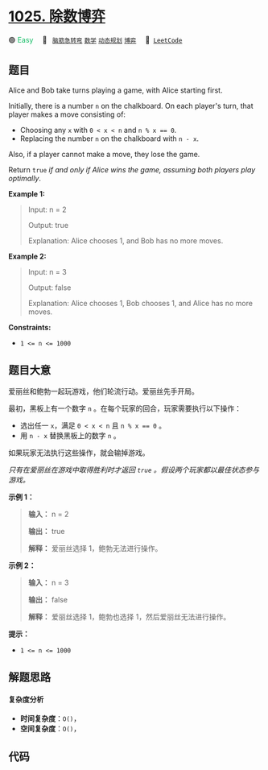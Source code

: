 # [1025. 除数博弈](https://leetcode.com/problems/divisor-game)

🟢 <font color=#15bd66>Easy</font>&emsp; 🔖&ensp; [`脑筋急转弯`](/outline/tag/brainteaser.md) [`数学`](/outline/tag/math.md) [`动态规划`](/outline/tag/dynamic-programming.md) [`博弈`](/outline/tag/game-theory.md)&emsp; 🔗&ensp;[`LeetCode`](https://leetcode.com/problems/divisor-game)

## 题目

Alice and Bob take turns playing a game, with Alice starting first.

Initially, there is a number `n` on the chalkboard. On each player's turn,
that player makes a move consisting of:

  * Choosing any `x` with `0 < x < n` and `n % x == 0`.
  * Replacing the number `n` on the chalkboard with `n - x`.

Also, if a player cannot make a move, they lose the game.

Return `true` _if and only if Alice wins the game, assuming both players play
optimally_.



**Example 1:**

> Input: n = 2
> 
> Output: true
> 
> Explanation: Alice chooses 1, and Bob has no more moves.

**Example 2:**

> Input: n = 3
> 
> Output: false
> 
> Explanation: Alice chooses 1, Bob chooses 1, and Alice has no more moves.

**Constraints:**

  * `1 <= n <= 1000`


## 题目大意

爱丽丝和鲍勃一起玩游戏，他们轮流行动。爱丽丝先手开局。

最初，黑板上有一个数字 `n` 。在每个玩家的回合，玩家需要执行以下操作：

  * 选出任一 `x`，满足 `0 < x < n` 且 `n % x == 0` 。
  * 用 `n - x` 替换黑板上的数字 `n` 。

如果玩家无法执行这些操作，就会输掉游戏。

_只有在爱丽丝在游戏中取得胜利时才返回  `true` 。假设两个玩家都以最佳状态参与游戏。_



**示例 1：**

> 
> 
> 
> 
> 
> **输入：** n = 2
> 
> **输出：** true
> 
> **解释：** 爱丽丝选择 1，鲍勃无法进行操作。
> 
> 

**示例 2：**

> 
> 
> 
> 
> 
> **输入：** n = 3
> 
> **输出：** false
> 
> **解释：** 爱丽丝选择 1，鲍勃也选择 1，然后爱丽丝无法进行操作。
> 
> 



**提示：**

  * `1 <= n <= 1000`


## 解题思路

#### 复杂度分析

- **时间复杂度**：`O()`，
- **空间复杂度**：`O()`，

## 代码

```javascript

```